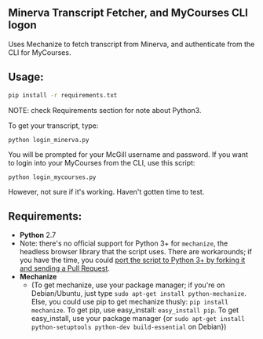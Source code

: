 Minerva Transcript Fetcher, and MyCourses CLI logon  
-----------
Uses Mechanize to fetch transcript from Minerva, and authenticate from the CLI for MyCourses.  

Usage:  
-----------
``` bash
pip install -r requirements.txt
```
NOTE: check Requirements section for note about Python3.

To get your transcript, type:
<pre><code>python login_minerva.py</code></pre>You will be prompted for your McGill username and password. If you want to login into your MyCourses from the CLI, use this script:  
<pre><code>python login_mycourses.py</code></pre>However, not sure if it's working. Haven't gotten time to test.

 Requirements:
------
* **Python** 2.7
* Note: there's no official support for Python 3+ for `mechanize`, the headless browser library that the script uses. There are workarounds; if you have the time, you could [port the script to Python 3+ by forking it and sending a Pull Request](https://github.com/ShivanKaul/mcgill-scripts#fork-destination-box).
* **Mechanize** 
	* (To get mechanize, use your package manager; if you're on Debian/Ubuntu, just type `sudo apt-get install python-mechanize`. Else, you could use pip to get mechanize thusly: `pip install mechanize`. To get pip, use easy_install: `easy_install pip`. To get easy_install, use your package manager {or `sudo apt-get install python-setuptools python-dev build-essential` on Debian})
